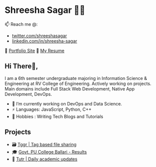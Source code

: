 # Shreesha Sagar 👨‍💻


📫 Reach me @:
- [twitter.com/shreeshasagar](https://twitter.com/shreeshasagar)
- [linkedin.com/in/shreesha-sagar](https://www.linkedin.com/in/shreesha-sagar)

🤵 [Portfolio Site](https://shreeshasagar.me)
📄 [My Resume](https://firebasestorage.googleapis.com/v0/b/tutr-b2b58.appspot.com/o/Shreesha%20Sagar%20-%20RVCE.pdf?alt=media&token=312ee7a8-249e-4a9e-bce0-607adab3a564)

## Hi There👋,

I am a 6th semester undergraduate majoring in Information Science & Engineering at RV College of Engineering. Actively working on projects. Main domains include Full Stack Web Development, Native App Development, DevOps.

- 🔭 I’m currently working on DevOps and Data Science.
- ⚡ Languages: JavaScript, Python, C++
- 💬 Hobbies : Writing Tech Blogs and Tutorials

## Projects

- 🗃 [Tggr | Tag based file sharing](https://tggr.netlify.app)
- 🎓 [Govt. PU College Ballari - Results](https://powerful-journey-50028.herokuapp.com/)
- 🏫 [Tutr | Daily academic updates](https://imgur.com/gallery/fUMn6pn)
